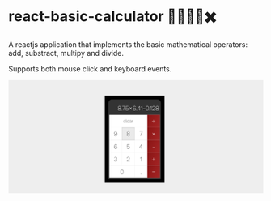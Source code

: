 # react-basic-calculator 📝➕➖➗✖️

A reactjs application that implements the basic mathematical operators: add, substract, multipy and divide.

Supports both mouse click and keyboard events.

<kbd>
  <img src="/Screen-Shot.png?raw=true">
</kbd>
